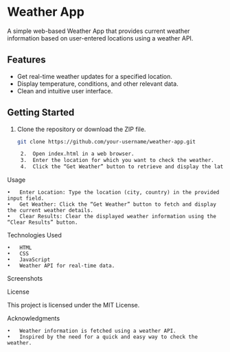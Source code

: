 # Weather App

A simple web-based Weather App that provides current weather information based on user-entered locations using a weather API.

## Features

- Get real-time weather updates for a specified location.
- Display temperature, conditions, and other relevant data.
- Clean and intuitive user interface.

## Getting Started

1. Clone the repository or download the ZIP file.

   ```bash
   git clone https://github.com/your-username/weather-app.git

	2.	Open index.html in a web browser.
	3.	Enter the location for which you want to check the weather.
	4.	Click the “Get Weather” button to retrieve and display the latest weather information.

Usage

	•	Enter Location: Type the location (city, country) in the provided input field.
	•	Get Weather: Click the “Get Weather” button to fetch and display the current weather details.
	•	Clear Results: Clear the displayed weather information using the “Clear Results” button.

Technologies Used

	•	HTML
	•	CSS
	•	JavaScript
	•	Weather API for real-time data.

Screenshots

License

This project is licensed under the MIT License.

Acknowledgments

	•	Weather information is fetched using a weather API.
	•	Inspired by the need for a quick and easy way to check the weather.
